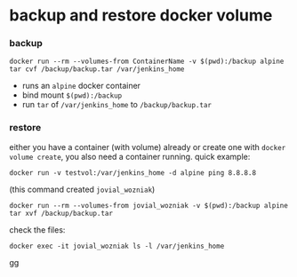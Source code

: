 # backup and restore docker volume

### backup

```
docker run --rm --volumes-from ContainerName -v $(pwd):/backup alpine tar cvf /backup/backup.tar /var/jenkins_home
```

* runs an `alpine` docker container
* bind mount `$(pwd):/backup`
* run `tar` of `/var/jenkins_home` to `/backup/backup.tar`

### restore

either you have a container (with volume) already or create one with `docker volume create`, you also need a container running. quick example:

```
docker run -v testvol:/var/jenkins_home -d alpine ping 8.8.8.8
```

(this command created `jovial_wozniak`)

```
docker run --rm --volumes-from jovial_wozniak -v $(pwd):/backup alpine tar xvf /backup/backup.tar
```

check the files:

```
docker exec -it jovial_wozniak ls -l /var/jenkins_home
```

gg